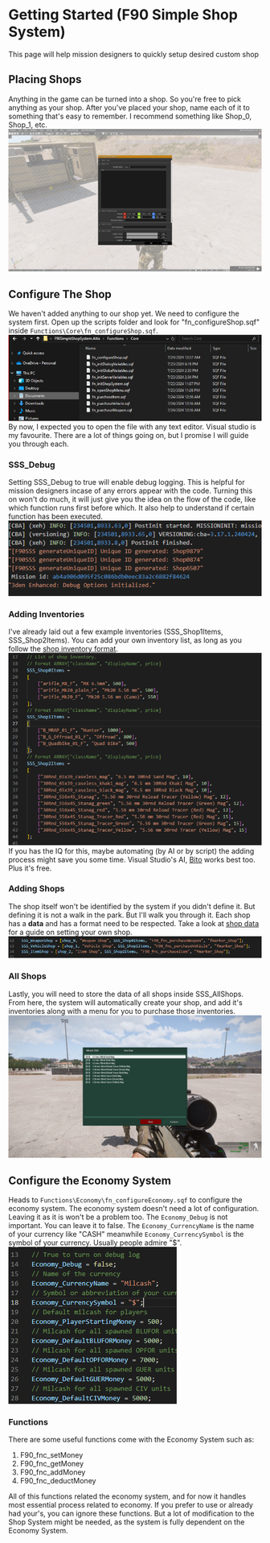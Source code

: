 # Getting Started (F90 Simple Shop System)
This page will help mission designers to quickly setup desired custom shop

## Placing Shops 
Anything in the game can be turned into a shop. So you're free to pick anything as your shop.
After you've placed your shop, name each of it to something that's easy to remember. I recommend something like Shop_0, Shop_1, etc.
![Set name image](Images\ShopName.jpg)

## Configure The Shop
We haven't added anything to our shop yet. We need to configure the system first. Open up the scripts folder and look for "fn_configureShop.sqf" inside `Functions\Core\fn_configureShop.sqf`.
![Path to configuration file](Images\configurationPath.png)
By now, I expected you to open the file with any text editor. Visual studio is my favourite.
There are a lot of things going on, but I promise I will guide you through each. 

### SSS_Debug
Setting SSS_Debug to true will enable debug logging. This is helpful for mission designers incase of any errors appear with the code. Turning this on won't do much, it will just give you the idea on the flow of the code, like which function runs first before which. It also help to understand if certain function has been executed.
![Image of the debug log](Images\debugLog.png)

### Adding Inventories 
I've already laid out a few example inventories (SSS_Shop1Items, SSS_Shop2Items). You can add your own inventory list, as long as you follow the [shop inventory format](ShopInventoryFormat.md). 
![Shop inventory along with items format](Images\configureInventory.png)
If you has the IQ for this, maybe automating (by AI or by script) the adding process might save you some time. Visual Studio's AI, [Bito](https://marketplace.visualstudio.com/items?itemName=Bito.Bito) works best too. Plus it's free.

### Adding Shops
The shop itself won't be identified by the system if you didn't define it. But defining it is not a walk in the park. But I'll walk you through it. 
Each shop has a **data** and has a format need to be respected. Take a look at [shop data](ShopData.md) for a guide on setting your own shop.
![Image of shops data for all shops](Images\shopList.png)

### All Shops
Lastly, you will need to store the data of all shops inside SSS_AllShops. From here, the system will automatically create your shop, and add it's inventories along with a menu for you to purchase those inventories.
![Image of the shop menu in action](Images\shopMenu.jpg)

## Configure the Economy System
Heads to `Functions\Economy\fn_configureEconomy.sqf` to configure the economy system. The economy system doesn't need a lot of configuration. Leaving it as it is won't be a problem too.
The `Economy_Debug` is not important. You can leave it to false. The `Economy_CurrencyName` is the name of your currency like "CASH" meanwhile `Economy_CurrencySymbol` is the symbol of your currency. Usually people admire "$".
![Economy System configuration file](Images\configureEconomy.png)

### Functions
There are some useful functions come with the Economy System such as:

1. F90_fnc_setMoney
2. F90_fnc_getMoney
3. F90_fnc_addMoney
4. F90_fnc_deductMoney

All of this functions related the economy system, and for now it handles most essential process related to economy. If you prefer to use or already had your's, you can ignore these functions. But a lot of modification to the Shop System might be needed, as the system is fully dependent on the Economy System.